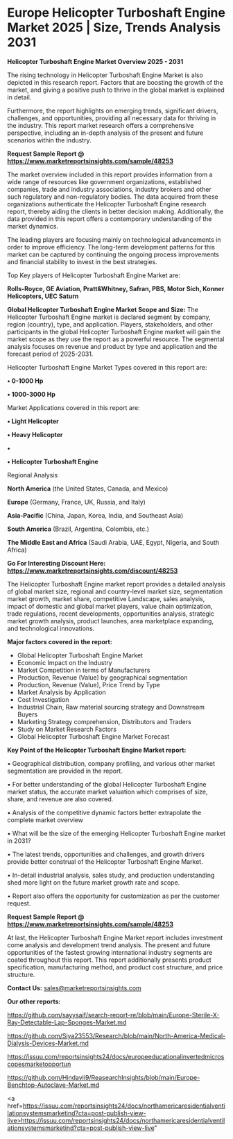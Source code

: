 # Europe Helicopter Turboshaft Engine Market 2025 | Size, Trends Analysis 2031

<Strong> Helicopter Turboshaft Engine Market Overview 2025 - 2031</strong>

The rising technology in Helicopter Turboshaft Engine Market is also depicted in this research report. Factors that are boosting the growth of the market, and giving a positive push to thrive in the global market is explained in detail.

Furthermore, the report highlights on emerging trends, significant drivers, challenges, and opportunities, providing all necessary data for thriving in the industry. This report market research offers a comprehensive perspective, including an in-depth analysis of the present and future scenarios within the industry.

<strong>Request Sample Report @ <a href=https://www.marketreportsinsights.com/sample/48253>https://www.marketreportsinsights.com/sample/48253</a></strong>

The market overview included in this report provides information from a wide range of resources like government organizations, established companies, trade and industry associations, industry brokers and other such regulatory and non-regulatory bodies. The data acquired from these organizations authenticate the Helicopter Turboshaft Engine research report, thereby aiding the clients in better decision making. Additionally, the data provided in this report offers a contemporary understanding of the market dynamics.

The leading players are focusing mainly on technological advancements in order to improve efficiency. The long-term development patterns for this market can be captured by continuing the ongoing process improvements and financial stability to invest in the best strategies.

Top Key players of Helicopter Turboshaft Engine Market are:

<strong>Rolls-Royce, GE Aviation, Pratt&Whitney, Safran, PBS, Motor Sich, Konner Helicopters, UEC Saturn</strong>

<strong><b>Global Helicopter Turboshaft Engine Market Scope and Size:</b></strong>
The Helicopter Turboshaft Engine market is declared segment by company, region (country), type, and application. Players, stakeholders, and other participants in the global Helicopter Turboshaft Engine market will gain the market scope as they use the report as a powerful resource. The segmental analysis focuses on revenue and product by type and application and the forecast period of 2025-2031.

Helicopter Turboshaft Engine Market Types covered in this report are:

<strong>•  0-1000 Hp

•  1000-3000 Hp</strong>

Market Applications covered in this report are:

<strong>•  Light Helicopter

•  Heavy Helicopter

•  

•  Helicopter Turboshaft Engine</strong> 

Regional Analysis

<strong>North America</strong> (the United States, Canada, and Mexico)

<strong>Europe</strong> (Germany, France, UK, Russia, and Italy)

<strong>Asia-Pacific</strong> (China, Japan, Korea, India, and Southeast Asia)

<strong>South America</strong> (Brazil, Argentina, Colombia, etc.)

<strong>The Middle East and Africa</strong> (Saudi Arabia, UAE, Egypt, Nigeria, and South Africa)

<strong>Go For Interesting Discount Here: <a href=https://www.marketreportsinsights.com/discount/48253>https://www.marketreportsinsights.com/discount/48253</a></strong>

The Helicopter Turboshaft Engine market report provides a detailed analysis of global market size, regional and country-level market size, segmentation market growth, market share, competitive Landscape, sales analysis, impact of domestic and global market players, value chain optimization, trade regulations, recent developments, opportunities analysis, strategic market growth analysis, product launches, area marketplace expanding, and technological innovations.

<strong><b>Major factors covered in the report:</b></strong>
<ul>
  <li>Global Helicopter Turboshaft Engine Market </li>
  <li>Economic Impact on the Industry</li>
  <li>Market Competition in terms of Manufacturers</li>
  <li>Production, Revenue (Value) by geographical segmentation</li>
  <li>Production, Revenue (Value), Price Trend by Type</li>
  <li>Market Analysis by Application</li>
  <li>Cost Investigation</li>
  <li>Industrial Chain, Raw material sourcing strategy and Downstream Buyers</li>
  <li>Marketing Strategy comprehension, Distributors and Traders</li>
  <li>Study on Market Research Factors</li>
  <li>Global Helicopter Turboshaft Engine Market Forecast</li>
</ul>

<strong><b>Key Point of the Helicopter Turboshaft Engine Market report:</b></strong>

• Geographical distribution, company profiling, and various other market segmentation are provided in the report.

• For better understanding of the global Helicopter Turboshaft Engine market status, the accurate market valuation which comprises of size, share, and revenue are also covered.

• Analysis of the competitive dynamic factors better extrapolate the complete market overview

• What will be the size of the emerging Helicopter Turboshaft Engine market in 2031?

• The latest trends, opportunities and challenges, and growth drivers provide better construal of the Helicopter Turboshaft Engine Market.

• In-detail industrial analysis, sales study, and production understanding shed more light on the future market growth rate and scope.

• Report also offers the opportunity for customization as per the customer request.

<strong>Request Sample Report @ <a href=https://www.marketreportsinsights.com/sample/48253>https://www.marketreportsinsights.com/sample/48253</a></strong>

At last, the Helicopter Turboshaft Engine Market report includes investment come analysis and development trend analysis. The present and future opportunities of the fastest growing international industry segments are coated throughout this report. This report additionally presents product specification, manufacturing method, and product cost structure, and price structure.

<strong>Contact Us:</strong>
sales@marketreportsinsights.com

<strong>Our other reports:</strong>

<a href=https://github.com/sayysaif/search-report-re/blob/main/Europe-Sterile-X-Ray-Detectable-Lap-Sponges-Market.md>https://github.com/sayysaif/search-report-re/blob/main/Europe-Sterile-X-Ray-Detectable-Lap-Sponges-Market.md</a>

<a href=https://github.com/Siya23553/Research/blob/main/North-America-Medical-Dialysis-Devices-Market.md>https://github.com/Siya23553/Research/blob/main/North-America-Medical-Dialysis-Devices-Market.md</a>

<a href=https://issuu.com/reportsinsights24/docs/europeeducationalinvertedmicroscopesmarketopportun>https://issuu.com/reportsinsights24/docs/europeeducationalinvertedmicroscopesmarketopportun</a>

<a href=https://github.com/Hindavii9/ReasearchInsights/blob/main/Europe-Benchtop-Autoclave-Market.md>https://github.com/Hindavii9/ReasearchInsights/blob/main/Europe-Benchtop-Autoclave-Market.md</a>

<a href=https://issuu.com/reportsinsights24/docs/northamericaresidentialventilationsystemsmarketind?cta=post-publish-view-live>https://issuu.com/reportsinsights24/docs/northamericaresidentialventilationsystemsmarketind?cta=post-publish-view-live</a>"
